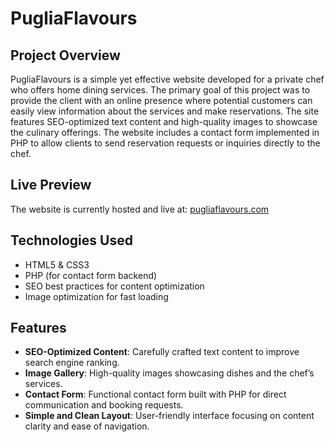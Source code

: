 # PugliaFlavours

## Project Overview
PugliaFlavours is a simple yet effective website developed for a private chef who offers home dining services.
The primary goal of this project was to provide the client with an online presence where potential customers can easily view information about the services and make reservations. The site features SEO-optimized text content and high-quality images to showcase the culinary offerings.
The website includes a contact form implemented in PHP to allow clients to send reservation requests or inquiries directly to the chef.

## Live Preview
The website is currently hosted and live at: [pugliaflavours.com](https://pugliaflavours.com)

## Technologies Used
- HTML5 & CSS3
- PHP (for contact form backend)
- SEO best practices for content optimization
- Image optimization for fast loading

## Features
- **SEO-Optimized Content**: Carefully crafted text content to improve search engine ranking.
- **Image Gallery**: High-quality images showcasing dishes and the chef’s services.
- **Contact Form**: Functional contact form built with PHP for direct communication and booking requests.
- **Simple and Clean Layout**: User-friendly interface focusing on content clarity and ease of navigation.
